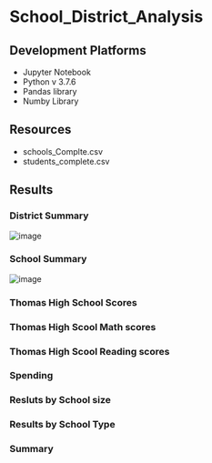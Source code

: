 # School_District_Analysis



## Development Platforms

 - Jupyter Notebook
 - Python v 3.7.6
 - Pandas library
 - Numby Library

## Resources
 - schools_Complte.csv
 - students_complete.csv

## Results



### District Summary

![image](https://user-images.githubusercontent.com/94253815/146627702-6e947c5d-023f-459f-8cdd-75e820fab993.png)


### School Summary

![image](https://user-images.githubusercontent.com/94253815/146627726-d0e3c462-44a1-419b-9f15-fc1b7ffbc249.png)


### Thomas High School Scores
### Thomas High Scool Math scores
### Thomas High Scool Reading scores
### Spending
### Resluts by School size
### Results by School Type
### Summary
